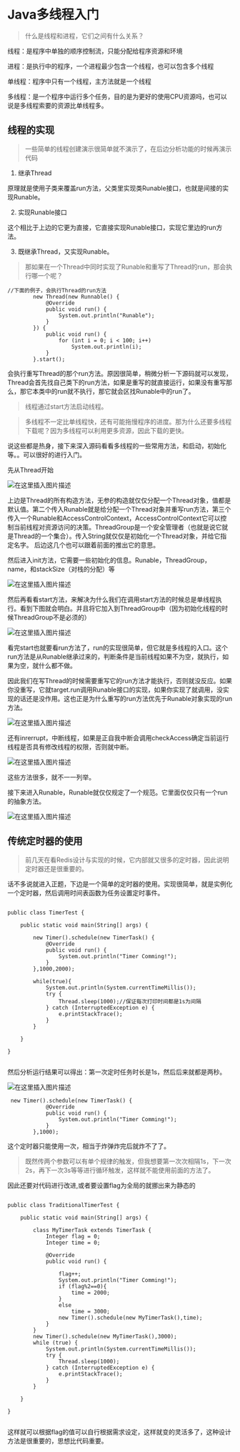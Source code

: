 # Java多线程入门

> 什么是线程和进程，它们之间有什么关系？

线程：是程序中单独的顺序控制流，只能分配给程序资源和环境

进程：是执行中的程序，一个进程最少包含一个线程，也可以包含多个线程

单线程：程序中只有一个线程，主方法就是一个线程

多线程：是一个程序中运行多个任务，目的是为更好的使用CPU资源吗，也可以说是多线程索要的资源比单线程多。

## 线程的实现

> 一些简单的线程创建演示很简单就不演示了，在后边分析功能的时候再演示代码

1. 继承Thread

原理就是使用子类来覆盖run方法，父类里实现类Runable接口，也就是间接的实现Runable。

2. 实现Runable接口

这个相比于上边的它更为直接，它直接实现Runable接口，实现它里边的run方法。

3. 既继承Thread，又实现Runable。

> 那如果在一个Thread中同时实现了Runable和重写了Thread的run，那会执行哪一个呢？

```
//下面的例子，会执行Thread的run方法
        new Thread(new Runnable() {
            @Override
            public void run() {
                System.out.println("Runable");
            }
        }) {
            public void run() {
                for (int i = 0; i < 100; i++)
                    System.out.println(i);
            }
        }.start();

```

会执行重写Thread的那个run方法。原因很简单，稍微分析一下源码就可以发现，Thread会首先找自己类下的run方法，如果是重写的就直接运行，如果没有重写那么，那它本类中的run就不执行，那它就会区找Runable中的run了。

> 线程通过start方法启动线程。

> 多线程不一定比单线程快，还有可能拖慢程序的进度。那为什么还要多线程下载呢？因为多线程可以利用更多资源，因此下载的更快。

说这些都是热身，接下来深入源码看看多线程的一些常用方法，和启动，初始化等。。可以很好的进行入门。

先从Thread开始

   ![在这里插入图片描述](https://img-blog.csdnimg.cn/20190406092533501.png?x-oss-process=image/watermark,type_ZmFuZ3poZW5naGVpdGk,shadow_10,text_aHR0cHM6Ly9ibG9nLmNzZG4ubmV0L3FxXzQyNjA1OTY4,size_16,color_FFFFFF,t_70)

上边是Thread的所有构造方法，无参的构造就仅仅分配一个Thread对象，值都是默认值。第二个传入Runable就是给分配一个Thread对象并重写run方法，第三个传入一个Runable和AccessControlContext，AccessControlContext它可以控制当前线程对资源访问的决策。ThreadGroup是一个安全管理者（也就是说它就是Thread的一个集合）。传入String就仅仅是初始化一个Thread对象，并给它指定名字。
后边这几个也可以跟着前面的推出它的意思。

然后进入init方法，它需要一些初始化的信息。Runable，ThreadGroup，name，和stackSize（对栈的分配）等

![在这里插入图片描述](https://img-blog.csdnimg.cn/20190406094328565.png?x-oss-process=image/watermark,type_ZmFuZ3poZW5naGVpdGk,shadow_10,text_aHR0cHM6Ly9ibG9nLmNzZG4ubmV0L3FxXzQyNjA1OTY4,size_16,color_FFFFFF,t_70)


然后再看看start方法，来解决为什么我们在调用start方法的时候总是单线程执行。看到下图就会明白。并且将它加入到ThreadGroup中（因为初始化线程的时候ThreadGroup不是必须的）

![在这里插入图片描述](https://img-blog.csdnimg.cn/20190406094816176.png?x-oss-process=image/watermark,type_ZmFuZ3poZW5naGVpdGk,shadow_10,text_aHR0cHM6Ly9ibG9nLmNzZG4ubmV0L3FxXzQyNjA1OTY4,size_16,color_FFFFFF,t_70)

看完start也就要看run方法了，run的实现很简单，但它就是多线程的入口。这个run方法是从Runable继承过来的，判断条件是当前线程如果不为空，就执行，如果为空，就什么都不做。

因此我们在写Thread的时候需要重写它的run方法才能执行，否则就没反应。如果你没重写，它就target.run调用Runable接口的实现，如果你实现了就调用，没实现的话还是没作用。这也正是为什么重写的run方法优先于Runable对象实现的run方法。

![在这里插入图片描述](https://img-blog.csdnimg.cn/20190406095124330.png?x-oss-process=image/watermark,type_ZmFuZ3poZW5naGVpdGk,shadow_10,text_aHR0cHM6Ly9ibG9nLmNzZG4ubmV0L3FxXzQyNjA1OTY4,size_16,color_FFFFFF,t_70)

还有inrerrupt，中断线程，如果是正自我中断会调用checkAccess确定当前运行线程是否具有修改线程的权限，否则就中断。

![在这里插入图片描述](https://img-blog.csdnimg.cn/20190406100052695.png?x-oss-process=image/watermark,type_ZmFuZ3poZW5naGVpdGk,shadow_10,text_aHR0cHM6Ly9ibG9nLmNzZG4ubmV0L3FxXzQyNjA1OTY4,size_16,color_FFFFFF,t_70)

这些方法很多，就不一一列举。

接下来进入Runable，Runable就仅仅规定了一个规范。它里面仅仅只有一个run的抽象方法。

![在这里插入图片描述](https://img-blog.csdnimg.cn/20190406101039367.png?x-oss-process=image/watermark,type_ZmFuZ3poZW5naGVpdGk,shadow_10,text_aHR0cHM6Ly9ibG9nLmNzZG4ubmV0L3FxXzQyNjA1OTY4,size_16,color_FFFFFF,t_70)

## 传统定时器的使用

> 前几天在看Redis设计与实现的时候，它内部就又很多的定时器，因此说明定时器还是很重要的。

话不多说就进入正题，下边是一个简单的定时器的使用。实现很简单，就是实例化一个定时器，然后调用时间表函数为任务设置定时事件。


```

public class TimerTest {

    public static void main(String[] args) {

        new Timer().schedule(new TimerTask() {
            @Override
            public void run() {
                System.out.println("Timer Comming!");
            }
        },1000,2000);

        while(true){
            System.out.println(System.currentTimeMillis());
            try {
                Thread.sleep(1000);//保证每次打印时间都是1s为间隔
            } catch (InterruptedException e) {
                e.printStackTrace();
            }
        }

    }

}


```

然后分析运行结果可以得出：第一次定时任务时长是1s，然后后来就都是两秒。

![在这里插入图片描述](https://img-blog.csdnimg.cn/20190406104154393.png?x-oss-process=image/watermark,type_ZmFuZ3poZW5naGVpdGk,shadow_10,text_aHR0cHM6Ly9ibG9nLmNzZG4ubmV0L3FxXzQyNjA1OTY4,size_16,color_FFFFFF,t_70)

```
 new Timer().schedule(new TimerTask() {
            @Override
            public void run() {
                System.out.println("Timer Comming!");
            }
        },1000);

```
这个定时器只能使用一次，相当于炸弹炸完后就炸不了了。

> 既然传两个参数可以有单个规律的触发，但我想要第一次次相隔1s，下一次2s，再下一次3s等等进行循环触发，这样就不能使用前面的方法了。

因此还要对代码进行改进,或者要设置flag为全局的就挪出来为静态的

```

public class TraditionalTimerTest {

    public static void main(String[] args) {

        class MyTimerTask extends TimerTask {
            Integer flag = 0;
            Integer time = 0;

            @Override
            public void run() {

                flag++;
                System.out.println("Timer Comming!");
                if (flag%2==0){
                    time = 2000;
                }
                else
                    time = 3000;
                new Timer().schedule(new MyTimerTask(),time);
            }
        }
        new Timer().schedule(new MyTimerTask(),3000);
        while (true) {
            System.out.println(System.currentTimeMillis());
            try {
                Thread.sleep(1000);
            } catch (InterruptedException e) {
                e.printStackTrace();
            }
        }

    }

}


```

这样就可以根据flag的值可以自行根据需求设定，这样就变的灵活多了，这种设计方法是很重要的，思想比代码重要。